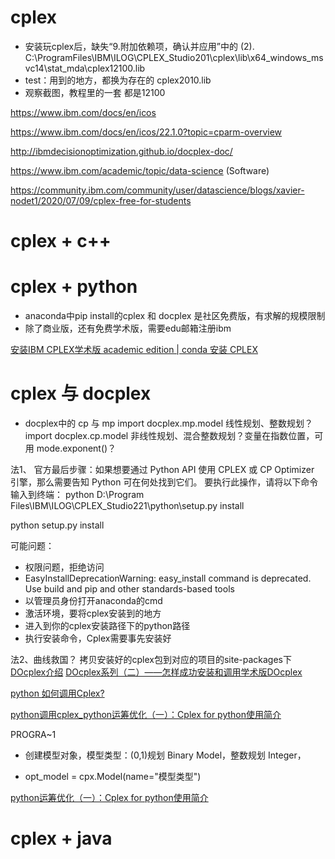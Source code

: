 
# cplex

- 安装玩cplex后，缺失“9.附加依赖项，确认并应用”中的
(2).    C:\ProgramFiles\IBM\ILOG\CPLEX_Studio201\cplex\lib\x64_windows_msvc14\stat_mda\cplex12100.lib
- test：用到的地方，都换为存在的 cplex2010.lib
- 观察截图，教程里的一套 都是12100


https://www.ibm.com/docs/en/icos

https://www.ibm.com/docs/en/icos/22.1.0?topic=cparm-overview

http://ibmdecisionoptimization.github.io/docplex-doc/

https://www.ibm.com/academic/topic/data-science
(Software)

https://community.ibm.com/community/user/datascience/blogs/xavier-nodet1/2020/07/09/cplex-free-for-students


# cplex + c++


# cplex + python

- anaconda中pip install的cplex 和 docplex 是社区免费版，有求解的规模限制
- 除了商业版，还有免费学术版，需要edu邮箱注册ibm

[安装IBM CPLEX学术版 academic edition | conda 安装 CPLEX](https://blog.csdn.net/yihang___/article/details/125385030)

# cplex 与 docplex
- docplex中的 cp 与 mp
import docplex.mp.model 线性规划、整数规划？
import docplex.cp.model 非线性规划、混合整数规划？变量在指数位置，可用 mode.exponent()？



法1、
官方最后步骤：如果想要通过 Python API 使用 CPLEX 或 CP Optimizer 引擎，那么需要告知 Python 可在何处找到它们。  要执行此操作，请将以下命令输入到终端：
python D:\Program Files\IBM\ILOG\CPLEX_Studio221\python\setup.py install

python setup.py install

可能问题：
- 权限问题，拒绝访问
- EasyInstallDeprecationWarning: easy_install command is deprecated. Use build and pip and other standards-based tools
- 以管理员身份打开anaconda的cmd
- 激活环境，要将cplex安装到的地方
- 进入到你的cplex安装路径下的python路径
- 执行安装命令，Cplex需要事先安装好


法2、曲线救国？
拷贝安装好的cplex包到对应的项目的site-packages下
[DOcplex介绍](https://blog.csdn.net/yaologos/article/details/85284768)
[DOcplex系列（二）——怎样成功安装和调用学术版DOcplex](https://blog.csdn.net/LemurHui/article/details/103377318)






[python 如何调用Cplex?](https://www.zhihu.com/question/51750510)

[python调用cplex_python运筹优化（一）：Cplex for python使用简介](https://blog.csdn.net/weixin_39763293/article/details/110283400)


PROGRA~1

- 创建模型对象，模型类型：(0,1)规划 Binary Model，整数规划 Integer，

- opt_model = cpx.Model(name="模型类型")


[python运筹优化（一）：Cplex for python使用简介](https://zhuanlan.zhihu.com/p/124422566)



# cplex + java




